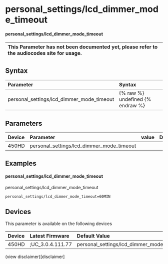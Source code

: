 ﻿---
description: personal_settings/lcd_dimmer_mode_timeout
search:
    keywords: ['personal_settings','lcd_dimmer_mode_timeout']
---

# personal_settings/lcd_dimmer_mode_timeout

#### personal_settings/lcd_dimmer_mode_timeout


| This Parameter has not been documented yet, please refer to the audiocodes site for usage.  |
| :--- |

## Syntax
| Parameter | Syntax |
| :--- | :--- |
|personal_settings/lcd_dimmer_mode_timeout | {% raw %} undefined {% endraw %} |

## Parameters
|Device|Parameter|value|Description|
|:---|:---|:---|:---|
| 450HD | personal_settings/lcd_dimmer_mode_timeout |  |  |

## Examples
#### personal_settings/lcd_dimmer_mode_timeout

personal_settings/lcd_dimmer_mode_timeout

```
personal_settings/lcd_dimmer_mode_timeout=60MIN
```

## Devices
This parameter is available on the following devices

| Device | Latest Firmware | Default Value |
|:---|:---|:---|
| 450HD | ;UC_3.0.4.111.77 | personal_settings/lcd_dimmer_mode_timeout=60MIN 

(view disclaimer)[disclaimer]
